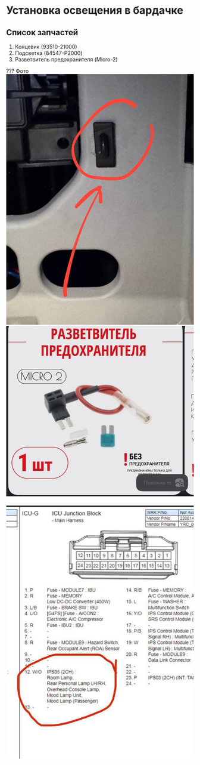 # Установка освещения в бардачке

## Список запчастей

1. Концевик (93510-21000)
2. Подсветка (84547-P2000)
3. Разветвитель предохранителя (Micro-2)


??? Фото
    ![Imgae title](../images/glove1.jpg)
    ![Imgae title](../images/glove2.jpg)
    ![Imgae title](../images/glove3.jpg)